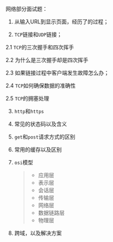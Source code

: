 网络部分面试题：

1. 从输入URL到显示页面，经历了的过程；

2. `TCP`链接和`UDP`链接；

2.1 `TCP`的三次握手和四次挥手

2.2 为什么是三次握手却是四次挥手

2.3 如果链接过程中客户端发生故障怎么办；

2.4 `TCP`如何确保数据的准确性

2.5 `TCP`的拥塞处理

3. `http`和`https`

4. 常见的状态码以及含义

5. `get`和`post`请求方式的区别

6. 常用的缓存以及区别

7. `osi`模型

   > * 应用层
   > * 表示层
   > * 会话层
   > * 传输层
   > * 网络层
   > * 数据链路层
   > * 物理层

8. 跨域，以及解决方案